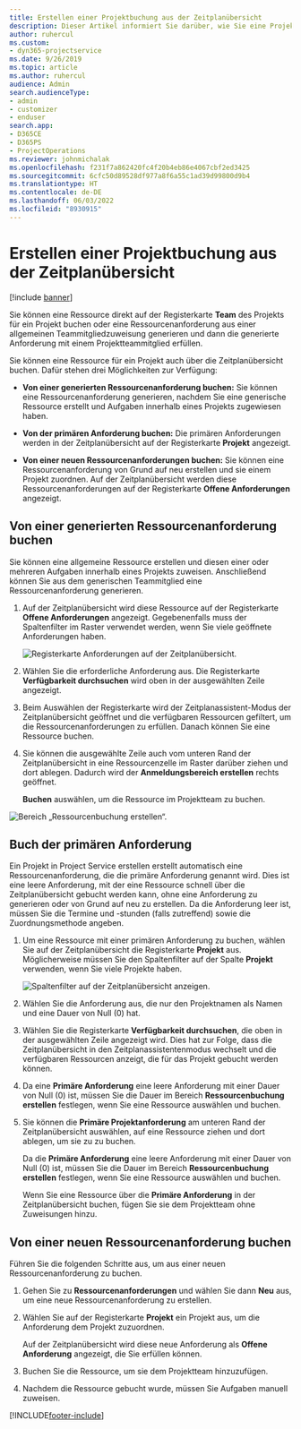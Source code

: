 ```yaml
---
title: Erstellen einer Projektbuchung aus der Zeitplanübersicht
description: Dieser Artikel informiert Sie darüber, wie Sie eine Projektbuchung aus der Plantafel erstellen können.
author: ruhercul
ms.custom:
- dyn365-projectservice
ms.date: 9/26/2019
ms.topic: article
ms.author: ruhercul
audience: Admin
search.audienceType:
- admin
- customizer
- enduser
search.app:
- D365CE
- D365PS
- ProjectOperations
ms.reviewer: johnmichalak
ms.openlocfilehash: f231f7a862420fc4f20b4eb86e4067cbf2ed3425
ms.sourcegitcommit: 6cfc50d89528df977a8f6a55c1ad39d99800d9b4
ms.translationtype: HT
ms.contentlocale: de-DE
ms.lasthandoff: 06/03/2022
ms.locfileid: "8930915"
---
```

# <a name="create-a-project-booking-from-the-schedule-board"></a>Erstellen einer Projektbuchung aus der Zeitplanübersicht

[!include [banner](../includes/psa-now-project-operations.md)]

Sie können eine Ressource direkt auf der Registerkarte **Team** des Projekts für ein Projekt buchen oder eine Ressourcenanforderung aus einer allgemeinen Teammitgliedzuweisung generieren und dann die generierte Anforderung mit einem Projektteammitglied erfüllen.

Sie können eine Ressource für ein Projekt auch über die Zeitplanübersicht buchen. Dafür stehen drei Möglichkeiten zur Verfügung:

- **Von einer generierten Ressourcenanforderung buchen:** Sie können eine Ressourcenanforderung generieren, nachdem Sie eine generische Ressource erstellt und Aufgaben innerhalb eines Projekts zugewiesen haben.

- **Von der primären Anforderung buchen:** Die primären Anforderungen werden in der Zeitplanübersicht auf der Registerkarte **Projekt** angezeigt. 

- **Von einer neuen Ressourcenanforderungen buchen:** Sie können eine Ressourcenanforderung von Grund auf neu erstellen und sie einem Projekt zuordnen. Auf der Zeitplanübersicht werden diese Ressourcenanforderungen auf der Registerkarte **Offene Anforderungen** angezeigt.

## <a name="book-from-a-generated-resource-requirement"></a>Von einer generierten Ressourcenanforderung buchen

Sie können eine allgemeine Ressource erstellen und diesen einer oder mehreren Aufgaben innerhalb eines Projekts zuweisen. Anschließend können Sie aus dem generischen Teammitglied eine Ressourcenanforderung generieren. 

1.  Auf der Zeitplanübersicht wird diese Ressource auf der Registerkarte **Offene Anforderungen** angezeigt. Gegebenenfalls muss der Spaltenfilter im Raster verwendet werden, wenn Sie viele geöffnete Anforderungen haben. 

    ![Registerkarte Anforderungen auf der Zeitplanübersicht.](media/FAQ-Project-Booking-Schedule-Board-1.png "Screenshot der Anmeldungen und Zuweisungstabellen")

2. Wählen Sie die erforderliche Anforderung aus. Die Registerkarte **Verfügbarkeit durchsuchen** wird oben in der ausgewählten Zeile angezeigt.
 
3. Beim Auswählen der Registerkarte wird der Zeitplanassistent-Modus der Zeitplanübersicht geöffnet und die verfügbaren Ressourcen gefiltert, um die Ressourcenanforderungen zu erfüllen. Danach können Sie eine Ressource buchen.

4. Sie können die ausgewählte Zeile auch vom unteren Rand der Zeitplanübersicht in eine Ressourcenzelle im Raster darüber ziehen und dort ablegen. Dadurch wird der **Anmeldungsbereich erstellen** rechts geöffnet.

    **Buchen** auswählen, um die Ressource im Projektteam zu buchen.

![Bereich „Ressourcenbuchung erstellen“.](media/FAQ-Project-Booking-Schedule-Board-6.png "")
 

## <a name="book-from-the-primary-requirement"></a>Buch der primären Anforderung

Ein Projekt in Project Service erstellen erstellt automatisch eine Ressourcenanforderung, die die primäre Anforderung genannt wird. Dies ist eine leere Anforderung, mit der eine Ressource schnell über die Zeitplanübersicht gebucht werden kann, ohne eine Anforderung zu generieren oder von Grund auf neu zu erstellen. Da die Anforderung leer ist, müssen Sie die Termine und -stunden (falls zutreffend) sowie die Zuordnungsmethode angeben. 

1. Um eine Ressource mit einer primären Anforderung zu buchen, wählen Sie auf der Zeitplanübersicht die Registerkarte **Projekt** aus. Möglicherweise müssen Sie den Spaltenfilter auf der Spalte **Projekt** verwenden, wenn Sie viele Projekte haben.

   ![Spaltenfilter auf der Zeitplanübersicht anzeigen.](media/FAQ-Project-Booking-Schedule-Board-2.png "Screenshot der Anmeldungen und Zuweisungstabellen")

2. Wählen Sie die Anforderung aus, die nur den Projektnamen als Namen und eine Dauer von Null (0) hat.

3. Wählen Sie die Registerkarte **Verfügbarkeit durchsuchen**, die oben in der ausgewählten Zeile angezeigt wird. Dies hat zur Folge, dass die Zeitplanübersicht in den Zeitplanassistentenmodus wechselt und die verfügbaren Ressourcen anzeigt, die für das Projekt gebucht werden können.

4. Da eine **Primäre Anforderung** eine leere Anforderung mit einer Dauer von Null (0) ist, müssen Sie die Dauer im Bereich **Ressourcenbuchung erstellen** festlegen, wenn Sie eine Ressource auswählen und buchen.

5. Sie können die **Primäre Projektanforderung** am unteren Rand der Zeitplanübersicht auswählen, auf eine Ressource ziehen und dort ablegen, um sie zu zu buchen.
 
    Da die **Primäre Anforderung** eine leere Anforderung mit einer Dauer von Null (0) ist, müssen Sie die Dauer im Bereich **Ressourcenbuchung erstellen** festlegen, wenn Sie eine Ressource auswählen und buchen.
 
    Wenn Sie eine Ressource über die **Primäre Anforderung** in der Zeitplanübersicht buchen, fügen Sie sie dem Projektteam ohne Zuweisungen hinzu.
 
## <a name="book-from-a-new-resource-requirement"></a>Von einer neuen Ressourcenanforderung buchen
Führen Sie die folgenden Schritte aus, um aus einer neuen Ressourcenanforderung zu buchen. 

1. Gehen Sie zu **Ressourcenanforderungen** und wählen Sie dann **Neu** aus, um eine neue Ressourcenanforderung zu erstellen.

2. Wählen Sie auf der Registerkarte **Projekt** ein Projekt aus, um die Anforderung dem Projekt zuzuordnen.
 
    Auf der Zeitplanübersicht wird diese neue Anforderung als **Offene Anforderung** angezeigt, die Sie erfüllen können.

3. Buchen Sie die Ressource, um sie dem Projektteam hinzuzufügen.

4. Nachdem die Ressource gebucht wurde, müssen Sie Aufgaben manuell zuweisen.



[!INCLUDE[footer-include](../includes/footer-banner.md)]
